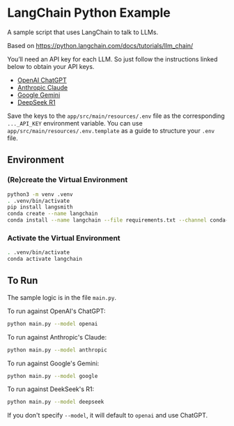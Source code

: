 # LangChain Python Example

A sample script that uses LangChain to talk to LLMs.

Based on https://python.langchain.com/docs/tutorials/llm_chain/

You’ll need an API key for each LLM.  So just follow the instructions linked
below  to obtain your API keys.

- [OpenAI ChatGPT](https://platform.openai.com/api-keys)
- [Anthropic Claude](https://console.anthropic.com/settings/keys)
- [Google Gemini](https://aistudio.google.com/app/apikey)
- [DeepSeek R1](https://platform.deepseek.com/api_keys)

Save the keys to the `app/src/main/resources/.env` file as the corresponding
`..._API_KEY` environment variable.  You can use
`app/src/main/resources/.env.template` as a  guide to structure your `.env`
file.

## Environment

### (Re)create the Virtual Environment

```bash
python3 -m venv .venv
. .venv/bin/activate
pip install langsmith
conda create --name langchain
conda install --name langchain --file requirements.txt --channel conda-forge
```

### Activate the Virtual Environment

```bash
. .venv/bin/activate
conda activate langchain
```

## To Run

The sample logic is in the file `main.py`.

To run against OpenAI's ChatGPT:

```bash
python main.py --model openai
```

To run against Anthropic's Claude:

```bash
python main.py --model anthropic
```

To run against Google's Gemini:

```bash
python main.py --model google
```

To run against DeekSeek's R1:

```bash
python main.py --model deepseek
```

If you don't specify `--model`, it will default to `openai` and use ChatGPT.
